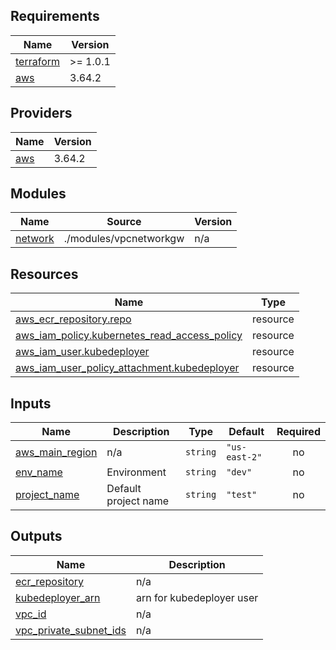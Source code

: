 ## Requirements

| Name | Version |
|------|---------|
| <a name="requirement_terraform"></a> [terraform](#requirement\_terraform) | >= 1.0.1 |
| <a name="requirement_aws"></a> [aws](#requirement\_aws) | 3.64.2 |

## Providers

| Name | Version |
|------|---------|
| <a name="provider_aws"></a> [aws](#provider\_aws) | 3.64.2 |

## Modules

| Name | Source | Version |
|------|--------|---------|
| <a name="module_network"></a> [network](#module\_network) | ./modules/vpcnetworkgw | n/a |

## Resources

| Name | Type |
|------|------|
| [aws_ecr_repository.repo](https://registry.terraform.io/providers/hashicorp/aws/3.64.2/docs/resources/ecr_repository) | resource |
| [aws_iam_policy.kubernetes_read_access_policy](https://registry.terraform.io/providers/hashicorp/aws/3.64.2/docs/resources/iam_policy) | resource |
| [aws_iam_user.kubedeployer](https://registry.terraform.io/providers/hashicorp/aws/3.64.2/docs/resources/iam_user) | resource |
| [aws_iam_user_policy_attachment.kubedeployer](https://registry.terraform.io/providers/hashicorp/aws/3.64.2/docs/resources/iam_user_policy_attachment) | resource |

## Inputs

| Name | Description | Type | Default | Required |
|------|-------------|------|---------|:--------:|
| <a name="input_aws_main_region"></a> [aws\_main\_region](#input\_aws\_main\_region) | n/a | `string` | `"us-east-2"` | no |
| <a name="input_env_name"></a> [env\_name](#input\_env\_name) | Environment | `string` | `"dev"` | no |
| <a name="input_project_name"></a> [project\_name](#input\_project\_name) | Default project name | `string` | `"test"` | no |

## Outputs

| Name | Description |
|------|-------------|
| <a name="output_ecr_repository"></a> [ecr\_repository](#output\_ecr\_repository) | n/a |
| <a name="output_kubedeployer_arn"></a> [kubedeployer\_arn](#output\_kubedeployer\_arn) | arn for kubedeployer user |
| <a name="output_vpc_id"></a> [vpc\_id](#output\_vpc\_id) | n/a |
| <a name="output_vpc_private_subnet_ids"></a> [vpc\_private\_subnet\_ids](#output\_vpc\_private\_subnet\_ids) | n/a |

